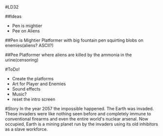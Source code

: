 #LD32

##Ideas
- Pen is mightier
- Pee on Aliens

##Pen is Mightier
Platformer with big fountain pen squirting blobs on enemies(aliens? ASCII?)

##Pee 
Platformer where aliens are killed by the ammonia in the urine(censoring)

#ToDo!
- Create the platforms
- Art for Player and Enemies
- Sound effects
- Music?
- reset the intro screen

#Story
In the year 2057 the impossible happened. The Earth was invaded. These invaders were like nothing seen before and completely immune to conventional firearms and even the entire world's nuclear arsenal. Now occupied, Earth is a mining planet run by the invaders using its old inhibitors as a slave workforce.